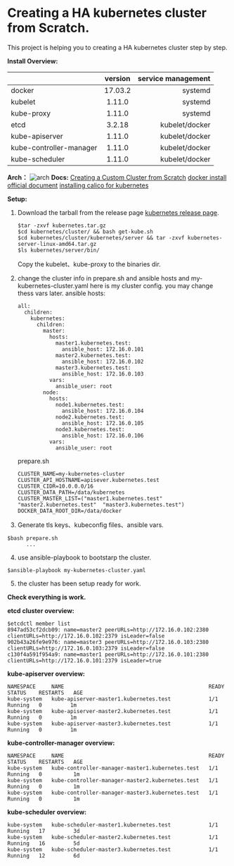 
# Creating a HA kubernetes cluster from Scratch.

This project is helping you to creating a HA kubernetes cluster step by step.

**Install Overview:**

|  | version | service management |
| :--- | :----: | ----: |
| docker | 17.03.2 | systemd |
| kubelet | 1.11.0 | systemd |
| kube-proxy | 1.11.0 | systemd |
| etcd | 3.2.18 | kubelet/docker |
| kube-apiserver | 1.11.0 | kubelet/docker |
| kube-controller-manager | 1.11.0 | kubelet/docker  |
| kube-scheduler| 1.11.0 | kubelet/docker  |

**Arch：**
![arch ](http://opiq5jspn.bkt.clouddn.com/337FFB6A-2031-458D-BC55-83AF3B3342A5.png)
**Docs:**
[Creating a Custom Cluster from Scratch](https://kubernetes.io/docs/setup/scratch/)
[docker install official document](https://docs.docker.com/install/linux/docker-ce/ubuntu/)
[installing calico  for kubernetes](https://docs.projectcalico.org/v3.1/getting-started/kubernetes/installation/calico)

**Setup:**

 1. Download the tarball from the release page [kubernetes release page](https://github.com/kubernetes/kubernetes/releases).
	
		$tar -zxvf kubernetes.tar.gz
		$cd kubernetes/cluster/ && bash get-kube.sh
		$cd kubernetes/cluster/kubernetes/server && tar -zxvf kubernetes-server-linux-amd64.tar.gz
		$ls kubernetes/server/bin/ 
	Copy the kubelet、kube-proxy  to  the binaries dir.

 2. change the cluster info in prepare.sh and ansible hosts and my-kubernetes-cluster.yaml
here is my cluster config. you may change thess vars later.
ansible hosts:

		all:
		  children:
		    kubernetes:
		      children:
		        master:
		          hosts:
		            master1.kubernetes.test: 
		              ansible_host: 172.16.0.101
		            master2.kubernetes.test:
		              ansible_host: 172.16.0.102
		            master3.kubernetes.test:
		              ansible_host: 172.16.0.103
		          vars:
		            ansible_user: root
		        node:
		          hosts:
		            node1.kubernetes.test:
		              ansible_host: 172.16.0.104
			        node2.kubernetes.test:
		              ansible_host: 172.16.0.105
		            node3.kubernetes.test:
		              ansible_host: 172.16.0.106
		          vars:
		            ansible_user: root
	prepare.sh

		CLUSTER_NAME=my-kubernetes-cluster
		CLUSTER_API_HOSTNAME=apisever.kubernetes.test
		CLUSTER_CIDR=10.0.0.0/16
		CLUSTER_DATA_PATH=/data/kubernetes
		CLUSTER_MASTER_LIST=("master1.kubernetes.test"  "master2.kubernetes.test"  "master3.kubernetes.test")
		DOCKER_DATA_ROOT_DIR=/data/docker
	
 3.  Generate tls keys、kubeconfig files、ansible vars.

	$bash prepare.sh
		  ...
 4.  use ansible-playbook to bootstarp the cluster.

	$ansible-playbook my-kubernetes-cluster.yaml

 5.  the cluster has been setup ready for work.

**Check everything is work.**

**etcd cluster overview:**

	$etcdctl member list
	8947ad53cf2dcb09: name=master2 peerURLs=http://172.16.0.102:2380 clientURLs=http://172.16.0.102:2379 isLeader=false
	902b43a26fe9e976: name=master3 peerURLs=http://172.16.0.103:2380 clientURLs=http://172.16.0.103:2379 isLeader=false
	c130f4a591f954a9: name=master1 peerURLs=http://172.16.0.101:2380 clientURLs=http://172.16.0.101:2379 isLeader=true
	
**kube-apiserver overview:**
	
	NAMESPACE     NAME                                              READY     STATUS    RESTARTS   AGE
	kube-system   kube-apiserver-master1.kubernetes.test            1/1       Running   0         1m
	kube-system   kube-apiserver-master2.kubernetes.test            1/1       Running   0         1m
	kube-system   kube-apiserver-master3.kubernetes.test            1/1       Running   0         1m

**kube-controller-manager overview:**

	NAMESPACE     NAME                                              READY     STATUS    RESTARTS   AGE
	kube-system   kube-controller-manager-master1.kubernetes.test   1/1       Running   0          1m
	kube-system   kube-controller-manager-master2.kubernetes.test   1/1       Running   0          1m
	kube-system   kube-controller-manager-master3.kubernetes.test   1/1       Running   0          1m
 
 **kube-scheduler overview:**
 
	kube-system   kube-scheduler-master1.kubernetes.test            1/1       Running   17         3d
	kube-system   kube-scheduler-master2.kubernetes.test            1/1       Running   16         5d
	kube-system   kube-scheduler-master3.kubernetes.test            1/1       Running   12         6d